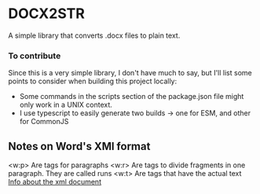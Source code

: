 # DOCX2STR
A simple library that converts .docx files to plain text. 


### To contribute
Since this is a very simple library, I don't have much to say, but I'll list some points to consider when building this project locally:

* Some commands in the scripts section of the package.json file might only work in a UNIX context.
* I use typescript to easily generate two builds -> one for ESM, and other for CommonJS

## Notes on Word's XMl format
<w:p> Are tags for paragraphs
<w:r> Are tags to divide fragments in one paragraph. They are called runs
<w:t> Are tags that have the actual text
[Info about the xml document](https://www.toptal.com/xml/an-informal-introduction-to-docx)